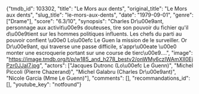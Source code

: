 {"tmdb_id": 103302, "title": "Le Mors aux dents", "original_title": "Le Mors aux dents", "slug_title": "le-mors-aux-dents", "date": "1979-09-01", "genre": ["Drame"], "score": "6.3/10", "synopsis": "Charles Dr\u00e9ant, personnage aux activit\u00e9s douteuses, tire son pouvoir du fichier qu'il d\u00e9tient sur les hommes politiques influents. Les chefs du parti au pouvoir confient \u00e0 Lo\u00efc Le Guen la mission de le surveiller. Or Dr\u00e9ant, qui traverse une passe difficile, s'appr\u00eate \u00e0 monter une escroquerie portant sur une course de tierc\u00e9....", "image": "https://image.tmdb.org/t/p/w185_and_h278_bestv2/onWMy6czIWAmXIl0EjPzr0JJaI7.jpg", "actors": ["Jacques Dutronc (Lo\u00efc Le Guenn)", "Michel Piccoli (Pierre Chazerand)", "Michel Galabru (Charles Dr\u00e9ant)", "Nicole Garcia (Mme Le Guenn)"], "comments": [], "recommandations_id": [], "youtube_key": "notfound"}